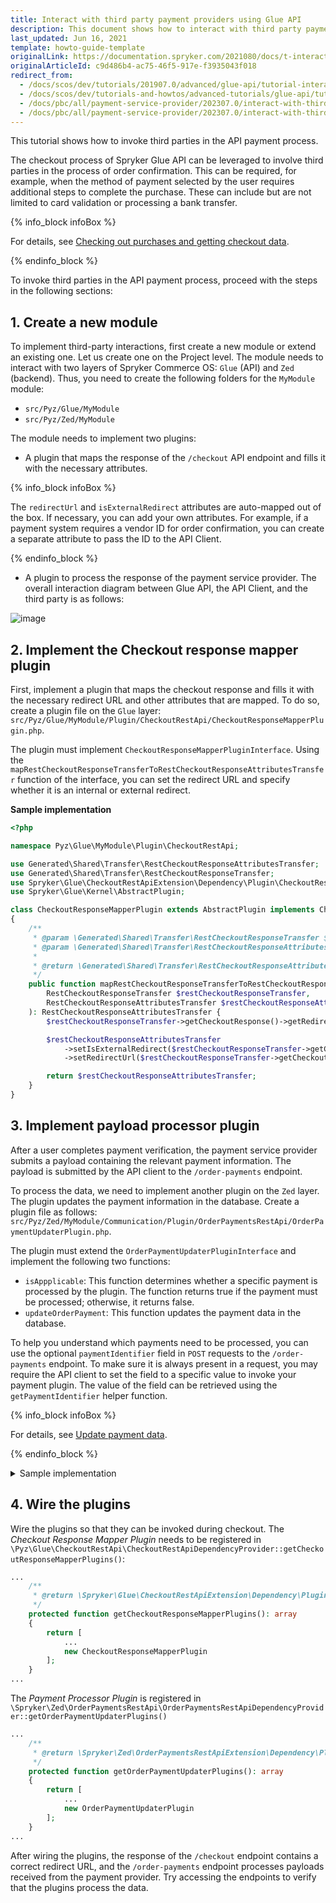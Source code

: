 ```yaml
---
title: Interact with third party payment providers using Glue API
description: This document shows how to interact with third party payment providers through Glue API
last_updated: Jun 16, 2021
template: howto-guide-template
originalLink: https://documentation.spryker.com/2021080/docs/t-interacting-with-third-party-payment-providers-via-glue-api
originalArticleId: c9d486b4-ac75-46f5-917e-f3935043f018
redirect_from:
  - /docs/scos/dev/tutorials/201907.0/advanced/glue-api/tutorial-interacting-with-third-party-payment-providers-via-glue-api.html
  - /docs/scos/dev/tutorials-and-howtos/advanced-tutorials/glue-api/tutorial-interacting-with-third-party-payment-providers-via-glue-api.html
  - /docs/pbc/all/payment-service-provider/202307.0/interact-with-third-party-payment-providers-using-glue-api.html
  - /docs/pbc/all/payment-service-provider/202307.0/interact-with-third-party-payment-providers-using-glue-api.html
---
```


This tutorial shows how to invoke third parties in the API payment process.

The checkout process of Spryker Glue API can be leveraged to involve third parties in the process of order confirmation. This can be required, for example, when the method of payment selected by the user requires additional steps to complete the purchase. These can include but are not limited to card validation or processing a bank transfer.

{% info_block infoBox %}

For details, see [Checking out purchases and getting checkout data](/docs/pbc/all/cart-and-checkout/{{page.version}}/base-shop/manage-using-glue-api/check-out/glue-api-check-out-purchases.html).

{% endinfo_block %}

To invoke third parties in the API payment process, proceed with the steps in the following sections:

## 1. Create a new module

To implement third-party interactions, first create a new module or extend an existing one. Let us create one on the Project level. The module needs to interact with two layers of Spryker Commerce OS: `Glue` (API) and `Zed` (backend). Thus, you need to create the following folders for the `MyModule` module:

* `src/Pyz/Glue/MyModule`
* `src/Pyz/Zed/MyModule`

The module needs to implement two plugins:

* A plugin that maps the response of the `/checkout` API endpoint and fills it with the necessary attributes.

{% info_block infoBox %}

The `redirectUrl` and `isExternalRedirect` attributes are auto-mapped out of the box. If necessary, you can add your own attributes. For example, if a payment system requires a vendor ID for order confirmation, you can create a separate attribute to pass the ID to the API Client.

{% endinfo_block %}

* A plugin to process the response of the payment service provider.
The overall interaction diagram between Glue API, the API Client, and the third party is as follows:

![image](https://spryker.s3.eu-central-1.amazonaws.com/docs/Tutorials/Advanced/Glue+API/Tutorial+Interacting+with+Third+Party+Payment+Providers+via+Glue+API/multi-step-checkout-glue-infrastructure.png)

## 2. Implement the Checkout response mapper plugin

First, implement a plugin that maps the checkout response and fills it with the necessary redirect URL and other attributes that are mapped. To do so, create a plugin file on the `Glue` layer: `src/Pyz/Glue/MyModule/Plugin/CheckoutRestApi/CheckoutResponseMapperPlugin.php`.

The plugin must implement `CheckoutResponseMapperPluginInterface`. Using the `mapRestCheckoutResponseTransferToRestCheckoutResponseAttributesTransfer` function of the interface, you can set the redirect URL and specify whether it is an internal or external redirect.

**Sample implementation**

```php
<?php

namespace Pyz\Glue\MyModule\Plugin\CheckoutRestApi;

use Generated\Shared\Transfer\RestCheckoutResponseAttributesTransfer;
use Generated\Shared\Transfer\RestCheckoutResponseTransfer;
use Spryker\Glue\CheckoutRestApiExtension\Dependency\Plugin\CheckoutResponseMapperPluginInterface;
use Spryker\Glue\Kernel\AbstractPlugin;

class CheckoutResponseMapperPlugin extends AbstractPlugin implements CheckoutResponseMapperPluginInterface
{
    /**
     * @param \Generated\Shared\Transfer\RestCheckoutResponseTransfer $restCheckoutResponseTransfer
     * @param \Generated\Shared\Transfer\RestCheckoutResponseAttributesTransfer $restCheckoutResponseAttributesTransfer
     *
     * @return \Generated\Shared\Transfer\RestCheckoutResponseAttributesTransfer
     */
    public function mapRestCheckoutResponseTransferToRestCheckoutResponseAttributesTransfer(
        RestCheckoutResponseTransfer $restCheckoutResponseTransfer,
        RestCheckoutResponseAttributesTransfer $restCheckoutResponseAttributesTransfer
    ): RestCheckoutResponseAttributesTransfer {
        $restCheckoutResponseTransfer->getCheckoutResponse()->getRedirectUrl();

        $restCheckoutResponseAttributesTransfer
            ->setIsExternalRedirect($restCheckoutResponseTransfer->getCheckoutResponse()->getIsExternalRedirect())
            ->setRedirectUrl($restCheckoutResponseTransfer->getCheckoutResponse()->getRedirectUrl());

        return $restCheckoutResponseAttributesTransfer;
    }
}
```

## 3. Implement payload processor plugin

After a user completes payment verification, the payment service provider submits a payload containing the relevant payment information. The payload is submitted by the API client to the `/order-payments` endpoint.

To process the data, we need to implement another plugin on the `Zed` layer. The plugin updates the payment information in the database. Create a plugin file as follows: `src/Pyz/Zed/MyModule/Communication/Plugin/OrderPaymentsRestApi/OrderPaymentUpdaterPlugin.php`.

The plugin must extend the `OrderPaymentUpdaterPluginInterface` and implement the following two functions:

* `isAppplicable`: This function determines whether a specific payment is processed by the plugin. The function returns true if the payment must be processed; otherwise, it returns false.
* `updateOrderPayment`: This function updates the payment data in the database.

To help you understand which payments need to be processed, you can use the optional `paymentIdentifier` field in `POST` requests to the `/order-payments` endpoint. To make sure it is always present in a request, you may require the API client to set the field to a specific value to invoke your payment plugin. The value of the field can be retrieved using the `getPaymentIdentifier` helper function.

{% info_block infoBox %}

For details, see [Update payment data](/docs/pbc/all/cart-and-checkout/{{page.version}}/base-shop/manage-using-glue-api/check-out/glue-api-update-payment-data.html).

{% endinfo_block %}

<details><summary>Sample implementation</summary>

```php
<?php

namespace Pyz\Zed\MyModule\Communication\Plugin\OrderPaymentsRestApi;

use Generated\Shared\Transfer\UpdateOrderPaymentRequestTransfer;
use Generated\Shared\Transfer\UpdateOrderPaymentResponseTransfer;
use Spryker\Zed\Kernel\Communication\AbstractPlugin;
use Spryker\Zed\OrderPaymentsRestApiExtension\Dependency\Plugin\OrderPaymentUpdaterPluginInterface;

class OrderPaymentUpdaterPlugin extends AbstractPlugin implements OrderPaymentUpdaterPluginInterface
{
    /**
     * @param \Generated\Shared\Transfer\UpdateOrderPaymentRequestTransfer $updateOrderPaymentRequestTransfer
     *
     * @return bool
     */
    public function isApplicable(UpdateOrderPaymentRequestTransfer $updateOrderPaymentRequestTransfer): bool
    {
        if ($updateOrderPaymentRequestTransfer->getPaymentIdentifier()) {
            return true;
        }

        return false;
    }

    /**
     * @param \Generated\Shared\Transfer\UpdateOrderPaymentRequestTransfer $updateOrderPaymentRequestTransfer
     *
     * @return \Generated\Shared\Transfer\UpdateOrderPaymentResponseTransfer
     */
    public function updateOrderPayment(UpdateOrderPaymentRequestTransfer $updateOrderPaymentRequestTransfer): UpdateOrderPaymentResponseTransfer
    {
        $payload = $updateOrderPaymentRequestTransfer->getDataPayload();

        return (new UpdateOrderPaymentResponseTransfer())
            ->setIsSuccessful(true)
            ->setPaymentIdentifier($updateOrderPaymentRequestTransfer->getPaymentIdentifier())
            ->setDataPayload($updateOrderPaymentRequestTransfer->getDataPayload());
    }
}
```

</details>

## 4. Wire the plugins

Wire the plugins so that they can be invoked during checkout. The *Checkout Response Mapper Plugin* needs to be registered in `\Pyz\Glue\CheckoutRestApi\CheckoutRestApiDependencyProvider::getCheckoutResponseMapperPlugins()`:

```php
...
    /**
     * @return \Spryker\Glue\CheckoutRestApiExtension\Dependency\Plugin\CheckoutResponseMapperPluginInterface[]
     */
    protected function getCheckoutResponseMapperPlugins(): array
    {
        return [
            ...
            new CheckoutResponseMapperPlugin
        ];
    }
...
```

The *Payment Processor Plugin* is registered in `\Spryker\Zed\OrderPaymentsRestApi\OrderPaymentsRestApiDependencyProvider::getOrderPaymentUpdaterPlugins()`

```php
...
    /**
     * @return \Spryker\Zed\OrderPaymentsRestApiExtension\Dependency\Plugin\OrderPaymentUpdaterPluginInterface[]
     */
    protected function getOrderPaymentUpdaterPlugins(): array
    {
        return [
            ...
            new OrderPaymentUpdaterPlugin
        ];
    }
...
```

After wiring the plugins, the response of the `/checkout` endpoint contains a correct redirect URL, and the `/order-payments` endpoint processes payloads received from the payment provider. Try accessing the endpoints to verify that the plugins process the data.

